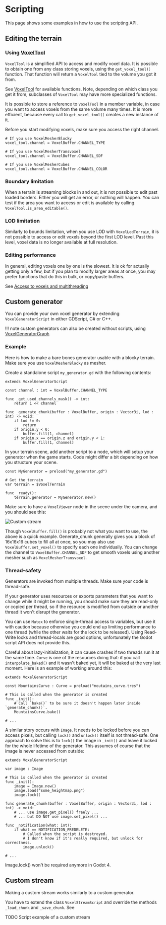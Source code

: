 Scripting
=============

This page shows some examples in how to use the scripting API.


Editing the terrain
----------------------

### Using [VoxelTool](api/VoxelTool.md)

`VoxelTool` is a simplified API to access and modify voxel data. It is possible to obtain one from any class storing voxels, using the `get_voxel_tool()` function. That function will return a `VoxelTool` tied to the volume you got it from.

See [VoxelTool](api/VoxelTool.md) for available functions. Note, depending on which class you get it from, subclasses of `VoxelTool` may have more specialized functions.

It is possible to store a reference to `VoxelTool` in a member variable, in case you want to access voxels from the same volume many times. It is more efficient, because every call to `get_voxel_tool()` creates a new instance of it.

Before you start modifying voxels, make sure you access the right channel.

```gdscript
# If you use VoxelMesherBlocky
voxel_tool.channel = VoxelBuffer.CHANNEL_TYPE
```

```gdscript
# If you use VoxelMesherTransvoxel
voxel_tool.channel = VoxelBuffer.CHANNEL_SDF
```

```gdscript
# If you use VoxelMesherCubes
voxel_tool.channel = VoxelBuffer.CHANNEL_COLOR
```

### Boundary limitation

When a terrain is streaming blocks in and out, it is not possible to edit past loaded borders. Either you will get an error, or nothing will happen.
You can test if the area you want to access or edit is available by calling `VoxelTool.is_area_editable()`.


### LOD limitation

Similarly to bounds limitation, when you use LOD with `VoxelLodTerrain`, it is not possible to access or edit voxels beyond the first LOD level. Past this level, voxel data is no longer available at full resolution.


### Editing performance

In general, editing voxels one by one is the slowest. It is ok for actually getting only a few, but if you plan to modify larger areas at once, you may prefer functions that do this in bulk, or copy/paste buffers.

See [Access to voxels and multithreading](performance.md)


Custom generator
------------------

You can provide your own voxel generator by extending `VoxelGeneratorScript` in either GDScript, C# or C++.

!!! note
    custom generators can also be created without scripts, using [VoxelGeneratorGraph](generators.md)

### Example

Here is how to make a bare bones generator usable with a blocky terrain. Make sure you use `VoxelMesherBlocky` as mesher.

Create a standalone script `my_generator.gd` with the following contents:

```gdscript
extends VoxelGeneratorScript

const channel : int = VoxelBuffer.CHANNEL_TYPE

func _get_used_channels_mask() -> int:
    return 1 << channel
 
func _generate_chunk(buffer : VoxelBuffer, origin : Vector3i, lod : int) -> void:
	if lod != 0:
        return
	if origin.y < 0:
        buffer.fill(1, channel)
	if origin.x == origin.z and origin.y < 1:
        buffer.fill(1, channel)
```

In your terrain scene, add another script to a node, which will setup your generator when the game starts. Code might differ a bit depending on how you structure your scene.

```gdscript
const MyGenerator = preload("my_generator.gd")

# Get the terrain
var terrain = $VoxelTerrain

func _ready():
	terrain.generator = MyGenerator.new()
```

Make sure to have a `VoxelViewer` node in the scene under the camera, and you should see this:

![Custom stream](images/custom-stream.jpg)

Though `VoxelBuffer.fill()` is probably not what you want to use, the above is a quick example. Generate_chunk generally gives you a block of 16x16x16 cubes to fill all at once, so you may also use `VoxelBuffer.set_voxel()` to specify each one individually. You can change the channel to `VoxelBuffer.CHANNEL_SDF` to get smooth voxels using another mesher such as `VoxelMesherTransvoxel`.


### Thread-safety

Generators are invoked from multiple threads. Make sure your code is thread-safe.

If your generator uses resources or exports parameters that you want to change while it might be running, you should make sure they are read-only or copied per thread, so if the resource is modified from outside or another thread it won't disrupt the generator.

You can use `Mutex` to enforce single-thread access to variables, but use it with caution because otherwise you could end up limiting performance to one thread (while the other waits for the lock to be released). Using Read-Write locks and thread-locals are good options, unfortunately the Godot script API does not provide this.

Careful about lazy-initialization, it can cause crashes if two threads run it at the same time. `Curve` is one of the resources doing that: if you call `interpolate_baked()` and it wasn't baked yet, it will be baked at the very last moment. Here is an example of working around this:

```gdscript
extends VoxelGeneratorScript

const MountainsCurve : Curve = preload("moutains_curve.tres")

# This is called when the generator is created
func _init():
    # Call `bake()` to be sure it doesn't happen later inside `generate_chunk()`.
    MountainsCurve.bake()

# ...
```

A similar story occurs with `Image`. It needs to be locked before you can access pixels, but calling `lock()` and `unlock()` itself is not thread-safe. One approach to solve this is to `lock()` the image in `_init()` and leave it locked for the whole lifetime of the generator. This assumes of course that the image is never accessed from outside:

```gdscript
extends VoxelGeneratorScript

var image : Image

# This is called when the generator is created
func _init():
    image = Image.new()
    image.load("some_heightmap.png")
    image.lock()

func generate_chunk(buffer : VoxelBuffer, origin : Vector3i, lod : int) -> void:
    # ... use image.get_pixel() freely ...
    # ... but DO NOT use image.set_pixel() ...

func _notification(what: int):
    if what == NOTIFICATION_PREDELETE:
        # Called when the script is destroyed.
        # I don't know if it's really required, but unlock for correctness.
        image.unlock()

# ...
```

Image.lock() won't be required anymore in Godot 4.



Custom stream
---------------

Making a custom stream works similarly to a custom generator.

You have to extend the class `VoxelStreamScript` and override the methods `_load_chunk` and `_save_chunk`.
See 

TODO Script example of a custom stream


